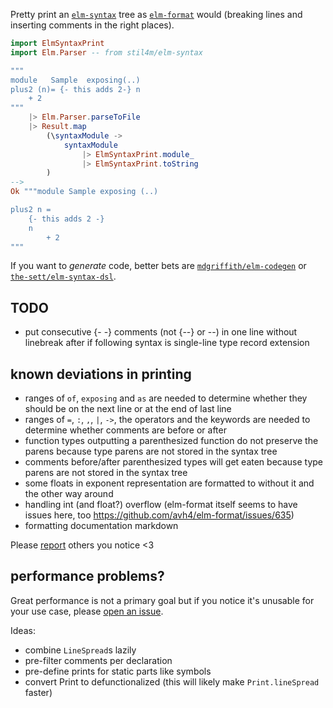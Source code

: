 Pretty print an [`elm-syntax`](https://dark.elm.dmy.fr/packages/stil4m/elm-syntax/latest/) tree as [`elm-format`](https://github.com/avh4/elm-format) would
(breaking lines and inserting comments in the right places).

```elm
import ElmSyntaxPrint
import Elm.Parser -- from stil4m/elm-syntax

"""
module   Sample  exposing(..)
plus2 (n)= {- this adds 2-} n
    + 2
"""
    |> Elm.Parser.parseToFile
    |> Result.map
        (\syntaxModule ->
            syntaxModule
                |> ElmSyntaxPrint.module_
                |> ElmSyntaxPrint.toString
        )
-->
Ok """module Sample exposing (..)

plus2 n =
    {- this adds 2 -}
    n
        + 2
"""
```

If you want to _generate_ code, better bets are [`mdgriffith/elm-codegen`](https://dark.elm.dmy.fr/packages/mdgriffith/elm-codegen/latest/) or [`the-sett/elm-syntax-dsl`](https://dark.elm.dmy.fr/packages/the-sett/elm-syntax-dsl/latest/).

## TODO
  - put consecutive {- -} comments (not {--} or --) in one line without linebreak after if following syntax is single-line type record extension

## known deviations in printing
  - ranges of `of`, `exposing` and `as` are needed to determine whether they should be on the next line or at the end of last line
  - ranges of `=`, `:`, `,`, `|`, `->`, the operators and the keywords are needed to determine whether comments are before or after
  - function types outputting a parenthesized function do not preserve the parens because type parens are not stored in the syntax tree
  - comments before/after parenthesized types will get eaten because type parens are not stored in the syntax tree
  - some floats in exponent representation are formatted to without it and the other way around
  - handling int (and float?) overflow (elm-format itself seems to have issues here, too https://github.com/avh4/elm-format/issues/635)
  - formatting documentation markdown

Please [report](https://github.com/lue-bird/elm-syntax-format/issues/new) others you notice <3

## performance problems?
Great performance is not a primary goal
but if you notice it's unusable for your use case, please [open an issue](https://github.com/lue-bird/elm-syntax-format/issues/new).

Ideas:
  - combine `LineSpread`s lazily
  - pre-filter comments per declaration
  - pre-define prints for static parts like symbols
  - convert Print to defunctionalized (this will likely make `Print.lineSpread` faster)
